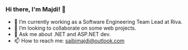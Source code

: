 ### Hi there, I'm Majdi! 👋

<!--
**saibimajdi/saibimajdi** is a ✨ _special_ ✨ repository because its `README.md` (this file) appears on your GitHub profile.
Here are some ideas to get you started:
-->
- 🔭 I’m currently working as a Software Engineering Team Lead at Riva.
- 👯 I’m looking to collaborate on some web projects.
- 💬 Ask me about .NET and ASP.NET dev.
- 📫 How to reach me: saibimajdi@outlook.com
